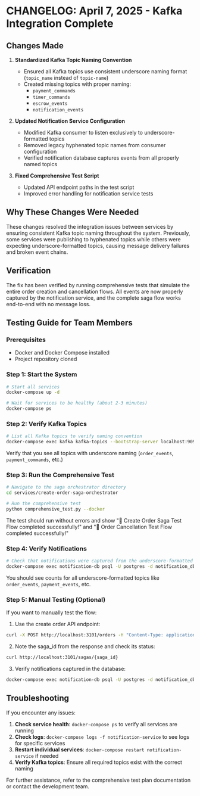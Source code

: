 # CHANGELOG: April 7, 2025 - Kafka Integration Complete

## Changes Made

1. **Standardized Kafka Topic Naming Convention**
   - Ensured all Kafka topics use consistent underscore naming format (`topic_name` instead of `topic-name`)
   - Created missing topics with proper naming:
     - `payment_commands`
     - `timer_commands`
     - `escrow_events`
     - `notification_events`

2. **Updated Notification Service Configuration**
   - Modified Kafka consumer to listen exclusively to underscore-formatted topics
   - Removed legacy hyphenated topic names from consumer configuration
   - Verified notification database captures events from all properly named topics

3. **Fixed Comprehensive Test Script**
   - Updated API endpoint paths in the test script
   - Improved error handling for notification service tests

## Why These Changes Were Needed

These changes resolved the integration issues between services by ensuring consistent Kafka topic naming throughout the system. Previously, some services were publishing to hyphenated topics while others were expecting underscore-formatted topics, causing message delivery failures and broken event chains.

## Verification

The fix has been verified by running comprehensive tests that simulate the entire order creation and cancellation flows. All events are now properly captured by the notification service, and the complete saga flow works end-to-end with no message loss.

## Testing Guide for Team Members

### Prerequisites
- Docker and Docker Compose installed
- Project repository cloned

### Step 1: Start the System
```bash
# Start all services
docker-compose up -d

# Wait for services to be healthy (about 2-3 minutes)
docker-compose ps
```

### Step 2: Verify Kafka Topics
```bash
# List all Kafka topics to verify naming convention
docker-compose exec kafka kafka-topics --bootstrap-server localhost:9092 --list
```
Verify that you see all topics with underscore naming (`order_events`, `payment_commands`, etc.)

### Step 3: Run the Comprehensive Test
```bash
# Navigate to the saga orchestrator directory
cd services/create-order-saga-orchestrator

# Run the comprehensive test
python comprehensive_test.py --docker
```
The test should run without errors and show "🎉 Create Order Saga Test Flow completed successfully!" and "🎉 Order Cancellation Test Flow completed successfully!"

### Step 4: Verify Notifications
```bash
# Check that notifications were captured from the underscore-formatted topics
docker-compose exec notification-db psql -U postgres -d notification_db -c "SELECT source_topic, COUNT(*) FROM notifications GROUP BY source_topic ORDER BY COUNT(*) DESC;"
```
You should see counts for all underscore-formatted topics like `order_events`, `payment_events`, etc.

### Step 5: Manual Testing (Optional)
If you want to manually test the flow:

1. Use the create order API endpoint:
```bash
curl -X POST http://localhost:3101/orders -H "Content-Type: application/json" -d '{"customer_id": "cust_test123", "order_details": {"foodItems": [{"name": "Test Burger", "price": 15.99, "quantity": 1}], "deliveryLocation": "Test Location"}}'
```

2. Note the saga_id from the response and check its status:
```bash
curl http://localhost:3101/sagas/{saga_id}
```

3. Verify notifications captured in the database:
```bash
docker-compose exec notification-db psql -U postgres -d notification_db -c "SELECT created_at, source_topic, event_type, order_id FROM notifications WHERE correlation_id='{saga_id}' ORDER BY created_at ASC;"
```

## Troubleshooting

If you encounter any issues:

1. **Check service health**: `docker-compose ps` to verify all services are running
2. **Check logs**: `docker-compose logs -f notification-service` to see logs for specific services
3. **Restart individual services**: `docker-compose restart notification-service` if needed
4. **Verify Kafka topics**: Ensure all required topics exist with the correct naming

For further assistance, refer to the comprehensive test plan documentation or contact the development team.
